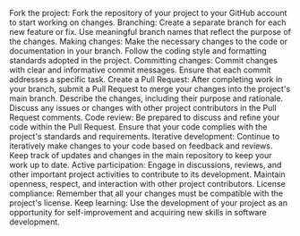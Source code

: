 Fork the project:
Fork the repository of your project to your GitHub account to start working on changes.
Branching:
Create a separate branch for each new feature or fix.
Use meaningful branch names that reflect the purpose of the changes.
Making changes:
Make the necessary changes to the code or documentation in your branch.
Follow the coding style and formatting standards adopted in the project.
Committing changes:
Commit changes with clear and informative commit messages.
Ensure that each commit addresses a specific task.
Create a Pull Request:
After completing work in your branch, submit a Pull Request to merge your changes into the project's main branch.
Describe the changes, including their purpose and rationale.
Discuss any issues or changes with other project contributors in the Pull Request comments.
Code review:
Be prepared to discuss and refine your code within the Pull Request.
Ensure that your code complies with the project's standards and requirements.
Iterative development:
Continue to iteratively make changes to your code based on feedback and reviews.
Keep track of updates and changes in the main repository to keep your work up to date.
Active participation:
Engage in discussions, reviews, and other important project activities to contribute to its development.
Maintain openness, respect, and interaction with other project contributors.
License compliance:
Remember that all your changes must be compatible with the project's license.
Keep learning:
Use the development of your project as an opportunity for self-improvement and acquiring new skills in software development.
